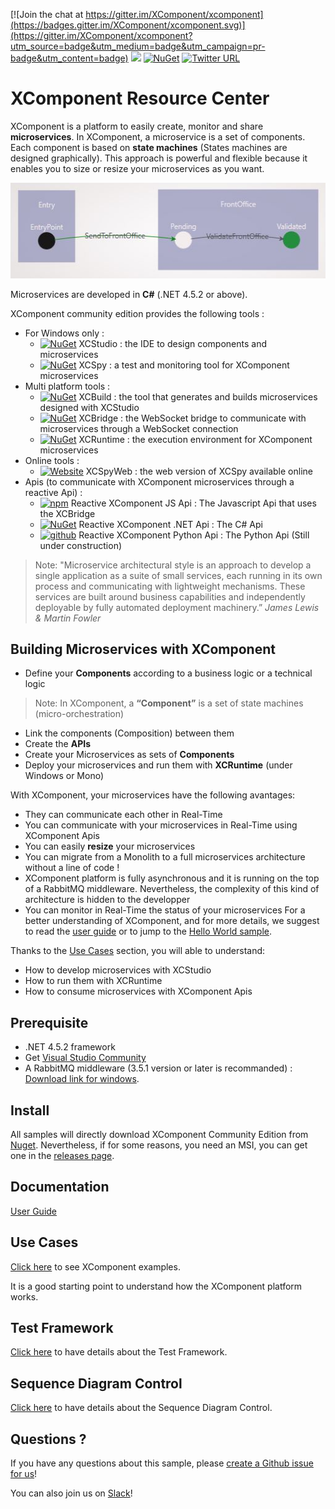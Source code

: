 [![Join the chat at https://gitter.im/XComponent/xcomponent](https://badges.gitter.im/XComponent/xcomponent.svg)](https://gitter.im/XComponent/xcomponent?utm_source=badge&utm_medium=badge&utm_campaign=pr-badge&utm_content=badge)
[![](http://slack.xcomponent.com/badge.svg)](http://slack.xcomponent.com/)
[![NuGet](https://img.shields.io/nuget/dt/XComponent.Studio.Community.svg)](https://www.nuget.org/packages/XComponent.Studio.Community)
[![Twitter URL](https://img.shields.io/twitter/url/http/shields.io.svg?style=social)](https://twitter.com/XComponent)

# XComponent Resource Center

XComponent is a platform to easily create, monitor and share **microservices**.
In XComponent, a microservice is a set of components. Each component is based on **state machines** (States machines are designed graphically). This approach is powerful and flexible because it enables you to size or resize your microservices as you want.

![Authentication component](Documentation/Images/component_impl.jpg)

Microservices are developed in **C#** (.NET 4.5.2 or above).

XComponent community edition provides the following tools :
* For Windows only :
  * [![NuGet](https://img.shields.io/nuget/v/XComponent.Studio.Community.svg)](https://www.nuget.org/packages/XComponent.Studio.Community) XCStudio : the IDE to design components and microservices
  * [![NuGet](https://img.shields.io/nuget/v/XComponent.Spy.Community.svg)](https://www.nuget.org/packages/XComponent.Spy.Community)
 XCSpy : a test and monitoring tool for XComponent microservices
* Multi platform tools :
  * [![NuGet](https://img.shields.io/nuget/v/XComponent.Build.Community.svg)](https://www.nuget.org/packages/XComponent.Build.Community)
 XCBuild : the tool that generates and builds microservices designed with XCStudio
  * [![NuGet](https://img.shields.io/nuget/v/XComponent.Bridge.Community.svg)](https://www.nuget.org/packages/XComponent.Bridge.Community)
 XCBridge : the WebSocket bridge to communicate with microservices through a WebSocket connection
  * [![NuGet](https://img.shields.io/nuget/v/XComponent.Runtime.Community.svg)](https://www.nuget.org/packages/XComponent.Runtime.Community)
 XCRuntime : the execution environment for XComponent microservices
* Online tools :
  * [![Website](https://img.shields.io/website-up-down-green-red/http/shields.io.svg?label=spy)](https://spy.xcomponent.com) XCSpyWeb : the web version of XCSpy available online
* Apis (to communicate with XComponent microservices through a reactive Api) :
  * [![npm](https://img.shields.io/npm/v/reactivexcomponent.js.svg)](https://www.npmjs.com/package/reactivexcomponent.js)
Reactive XComponent JS Api : The Javascript Api that uses the XCBridge
  * [![NuGet](https://img.shields.io/nuget/v/ReactiveXComponent.Net.svg)](https://www.nuget.org/packages/ReactiveXComponent.Net)
 Reactive XComponent .NET Api : The C# Api
  * [![github](https://img.shields.io/badge/github-coming%20soon-yellow.svg)](https://github.com/xcomponent/ReactiveXComponent.py) Reactive XComponent Python Api : The Python Api (Still under construction)

> Note: "Microservice architectural style is an approach to develop a single application as a suite of small services, each running in its own process and communicating with lightweight mechanisms. These services are built around business capabilities and independently deployable by fully automated deployment machinery.” *James Lewis & Martin Fowler*

## Building Microservices with XComponent
* Define your **Components** according to a business logic or a technical logic 

> Note: In XComponent, a **“Component”** is a set of state machines (micro-orchestration)

* Link the components (Composition) between them
* Create the **APIs**
* Create your Microservices as sets of **Components**
* Deploy your microservices and run them with **XCRuntime** (under Windows or Mono)

With XComponent, your microservices have the following avantages:
* They can communicate each other in Real-Time
* You can communicate with your microservices in Real-Time using XComponent Apis
* You can easily **resize** your microservices 
* You can migrate from a Monolith to a full microservices architecture without a line of code !
* XComponent platform is fully asynchronous and it is running on the top of a RabbitMQ middleware. Nevertheless, the complexity of this kind of architecture is hidden to the developper
* You can monitor in Real-Time the status of your microservices
For a better understanding of XComponent, and for more details, we suggest to read the [user guide](Documentation/README.md) or to jump to the [Hello World sample](Examples/xc.helloworld/README.md).


Thanks to the [Use Cases](Examples) section, you will able to understand:
* How to develop microservices with XCStudio 
* How to run them with XCRuntime
* How to consume microservices with XComponent Apis


## Prerequisite
* .NET 4.5.2 framework
* Get [Visual Studio Community](https://www.visualstudio.com/en-us/products/visual-studio-community-vs.aspx)
* A RabbitMQ middleware (3.5.1 version or later is recommanded) : [Download link for windows](https://www.rabbitmq.com/releases/rabbitmq-server/current/). 

## Install

All samples will directly download XComponent Community Edition from [Nuget](https://www.nuget.org/packages/XComponent.Studio.Community/). Nevertheless, if for some reasons, you need an MSI, you can get one in the [releases page](https://github.com/xcomponent/xcomponent/releases).

## Documentation

[User Guide](Documentation/README.md)

## Use Cases

[Click here](Examples) to see XComponent examples.

It is a good starting point to understand how the XComponent platform works.


## Test Framework

[Click here](TestFramework/README.md) to have details about the Test Framework.

## Sequence Diagram Control

[Click here](SequenceDiagram/README.md) to have details about the Sequence Diagram Control.

## Questions ?

If you have any questions about this sample, please [create a Github issue for us](https://github.com/xcomponent/xcomponent/issues)!

You can also join us on [Slack](http://slack.xcomponent.com)!

